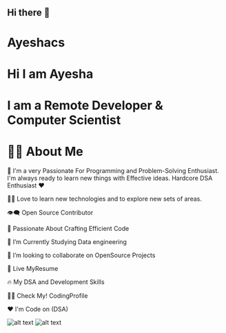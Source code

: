 ## Hi there 👋

# Ayeshacs
# Hi I am Ayesha
# I am a Remote Developer & Computer Scientist

# 🙋‍♂️ About Me


🥋 I'm a very Passionate For Programming and Problem-Solving Enthusiast. I'm always ready to learn new things with Effective ideas. Hardcore DSA Enthusiast ❤️

👨‍💻 Love to learn new technologies and to explore new sets of areas.

👁‍🗨 Open Source Contributor

🚀 Passionate About Crafting Efficient Code

📘 I’m Currently Studying Data engineering

👯 I’m looking to collaborate on OpenSource Projects

📔 Live MyResume

🔥 My DSA and Development Skills

👨‍💻 Check My! CodingProfile


❤️ I'm Code on (DSA)



![alt text](https://github.com/AyeshaMalikAyesha/Ayeshacs/blob/main/hr.png?raw=true)
![alt text](https://github.com/AyeshaMalikAyesha/Ayeshacs/blob/main/lc.png?raw=true)
                
